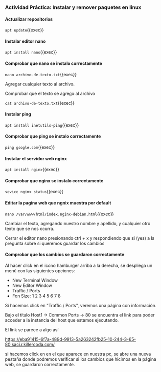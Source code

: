 ### Actividad Práctica: Instalar y remover paquetes en linux

#### Actualizar repositorios

`apt update`{{exec}}

#### Instalar editor nano
`apt install nano`{{exec}}

#### Comprobar que nano se instalo correctamente
`nano archivo-de-texto.txt`{{exec}}

 Agregar cualquier texto al archivo.

 Comprobar que el texto se agrego al archivo

 `cat archivo-de-texto.txt`{{exec}}

#### Instalar ping
`apt install inetutils-ping`{{exec}}

#### Comprobar que ping se instalo correctamente
`ping google.com`{{exec}}

#### Instalar el servidor web nginx
`apt install nginx`{{exec}}

#### Comprobar que nginx se instalo correctamente
`sevice nginx status`{{exec}}

#### Editar la pagina web que ngnix muestra por default
`nano /var/www/html/index.nginx-debian.html`{{exec}}

Cambiar el texto, agregando nuestro nombre y apellido, y cualquier otro
texto que se nos ocurra.

Cerrar el editor nano presionando ctrl + x y respondiendo que si (yes) a la 
pregunta sobre si queremos guardar los cambios

#### Comprobar que los cambios se guardaron correctamente
Al hacer click en el icono hamburger arriba a la derecha, se despliega
un menú con las siguientes opciones:
- New Terminal Window
- New Editor Window
- Traffic / Ports
- Fon Size: 1 2 3 4 5 6 7 8

Si hacemos click en "Traffic / Ports", veremos una página con información.

Bajo el título Host1 -> Common Ports -> 80 se encuentra el link para poder
 acceder a la instancia del host que estamos ejecutando.

El link se parece a algo así

https://eba91415-6f7a-489d-9913-5a263242fb25-10-244-3-65-80.saci.r.killercoda.com/

si hacemos click en en el que aparece en nuestra pc, se abre una nueva pestaña
donde podremos verificar si los cambios que hicimos en la página web, se guardaron 
correctamente.